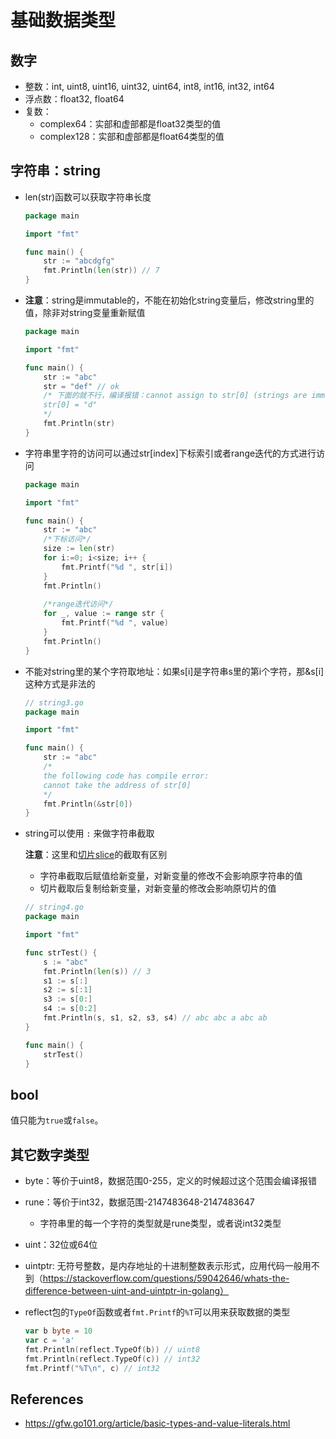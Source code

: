 # 基础数据类型
## 数字

* 整数：int, uint8, uint16, uint32, uint64, int8, int16, int32, int64
* 浮点数：float32, float64
* 复数：
  * complex64：实部和虚部都是float32类型的值
  * complex128：实部和虚部都是float64类型的值

## 字符串：string

* len(str)函数可以获取字符串长度

    ```go
    package main
    
    import "fmt"
    
    func main() {
        str := "abcdgfg"
        fmt.Println(len(str)) // 7
    }
    ```

* **注意**：string是immutable的，不能在初始化string变量后，修改string里的值，除非对string变量重新赋值

    ```go
    package main
    
    import "fmt"
    
    func main() {
        str := "abc"
        str = "def" // ok
        /* 下面的就不行，编译报错：cannot assign to str[0] (strings are immutable)
        str[0] = "d"
        */
        fmt.Println(str)
    }
    ```

* 字符串里字符的访问可以通过str[index]下标索引或者range迭代的方式进行访问

    ```go
    package main
    
    import "fmt"
    
    func main() {
        str := "abc"
        /*下标访问*/
        size := len(str)
        for i:=0; i<size; i++ {
            fmt.Printf("%d ", str[i])
        }
        fmt.Println()
        
        /*range迭代访问*/
        for _, value := range str {
            fmt.Printf("%d ", value)
        }
        fmt.Println()
    }
    ```

* 不能对string里的某个字符取地址：如果s[i]是字符串s里的第i个字符，那&s[i]这种方式是非法的

    ```go
    // string3.go
    package main
    
    import "fmt"
    
    func main() {
    	str := "abc"
    	/*
    	the following code has compile error:
    	cannot take the address of str[0]
    	*/
    	fmt.Println(&str[0])
    }
    ```

* string可以使用 `:` 来做字符串截取

    **注意**：这里和[切片slice](../lesson13)的截取有区别
    
    * 字符串截取后赋值给新变量，对新变量的修改不会影响原字符串的值
    * 切片截取后复制给新变量，对新变量的修改会影响原切片的值
    
    ```go
    // string4.go
    package main
    
    import "fmt"
    
    func strTest() {
    	s := "abc"
    	fmt.Println(len(s)) // 3
    	s1 := s[:]
    	s2 := s[:1]
    	s3 := s[0:]
    	s4 := s[0:2]
    	fmt.Println(s, s1, s2, s3, s4) // abc abc a abc ab
    }
    
    func main() {
    	strTest()
    }
    ```
    
    

## bool

值只能为`true`或`false`。



## 其它数字类型

* byte：等价于uint8，数据范围0-255，定义的时候超过这个范围会编译报错
* rune：等价于int32，数据范围-2147483648-2147483647
  * 字符串里的每一个字符的类型就是rune类型，或者说int32类型
* uint：32位或64位
* uintptr: 无符号整数，是内存地址的十进制整数表示形式，应用代码一般用不到（https://stackoverflow.com/questions/59042646/whats-the-difference-between-uint-and-uintptr-in-golang）

* reflect包的`TypeOf`函数或者`fmt.Printf`的`%T`可以用来获取数据的类型

    ```go
    var b byte = 10
    var c = 'a'
    fmt.Println(reflect.TypeOf(b)) // uint8
    fmt.Println(reflect.TypeOf(c)) // int32
    fmt.Printf("%T\n", c) // int32
    ```


## References

* https://gfw.go101.org/article/basic-types-and-value-literals.html
